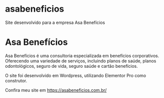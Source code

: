 # asabeneficios
Site desenvolvido para a empresa Asa Benefícios
# Asa Benefícios

Asa Benefícios é uma consultoria especializada em benefícios corporativos. Oferecendo uma variedade de serviços, incluindo planos de saúde, planos odontológicos, seguro de vida, seguro saúde e cartão benefícios. 

O site foi desenvolvido em Wordpress, utilizando Elementor Pro como construtor.

Confira meu site em https://asabeneficios.com.br/
